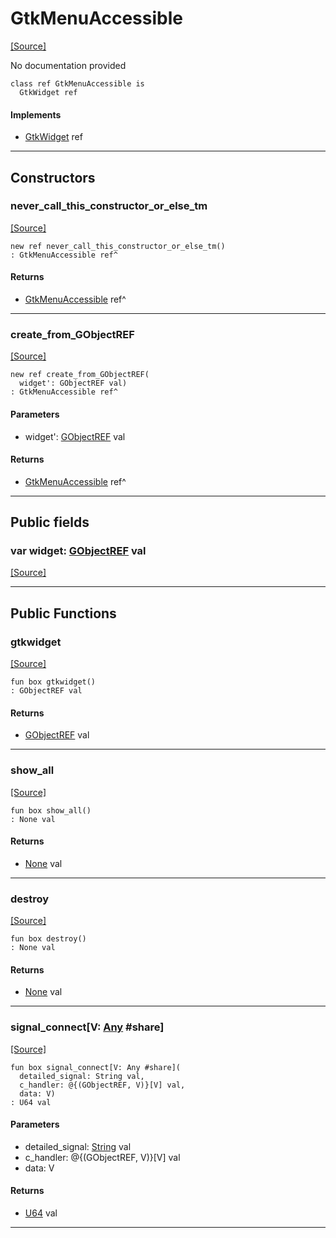 # GtkMenuAccessible
<span class="source-link">[[Source]](src/gtk3/GtkMenuAccessible.md#L6)</span>

No documentation provided


```pony
class ref GtkMenuAccessible is
  GtkWidget ref
```

#### Implements

* [GtkWidget](gtk3-GtkWidget.md) ref

---

## Constructors

### never_call_this_constructor_or_else_tm
<span class="source-link">[[Source]](src/gtk3/GtkMenuAccessible.md#L13)</span>


```pony
new ref never_call_this_constructor_or_else_tm()
: GtkMenuAccessible ref^
```

#### Returns

* [GtkMenuAccessible](gtk3-GtkMenuAccessible.md) ref^

---

### create_from_GObjectREF
<span class="source-link">[[Source]](src/gtk3/GtkMenuAccessible.md#L16)</span>


```pony
new ref create_from_GObjectREF(
  widget': GObjectREF val)
: GtkMenuAccessible ref^
```
#### Parameters

*   widget': [GObjectREF](gtk3-..-gobject-GObjectREF.md) val

#### Returns

* [GtkMenuAccessible](gtk3-GtkMenuAccessible.md) ref^

---

## Public fields

### var widget: [GObjectREF](gtk3-..-gobject-GObjectREF.md) val
<span class="source-link">[[Source]](src/gtk3/GtkMenuAccessible.md#L10)</span>



---

## Public Functions

### gtkwidget
<span class="source-link">[[Source]](src/gtk3/GtkMenuAccessible.md#L12)</span>


```pony
fun box gtkwidget()
: GObjectREF val
```

#### Returns

* [GObjectREF](gtk3-..-gobject-GObjectREF.md) val

---

### show_all
<span class="source-link">[[Source]](src/gtk3/GtkWidget.md#L4)</span>


```pony
fun box show_all()
: None val
```

#### Returns

* [None](builtin-None.md) val

---

### destroy
<span class="source-link">[[Source]](src/gtk3/GtkWidget.md#L7)</span>


```pony
fun box destroy()
: None val
```

#### Returns

* [None](builtin-None.md) val

---

### signal_connect\[V: [Any](builtin-Any.md) #share\]
<span class="source-link">[[Source]](src/gtk3/GtkWidget.md#L10)</span>


```pony
fun box signal_connect[V: Any #share](
  detailed_signal: String val,
  c_handler: @{(GObjectREF, V)}[V] val,
  data: V)
: U64 val
```
#### Parameters

*   detailed_signal: [String](builtin-String.md) val
*   c_handler: @{(GObjectREF, V)}[V] val
*   data: V

#### Returns

* [U64](builtin-U64.md) val

---

